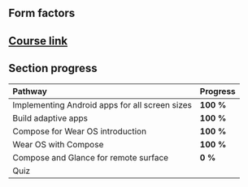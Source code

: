 ## Form factors

## [Course link](https://developer.android.com/courses/pathways/jetpack-compose-for-android-developers-5)

## Section progress

| Pathway                                        | Progress  |
|:-----------------------------------------------|:----------|
| Implementing Android apps for all screen sizes | **100 %** |
| Build adaptive apps                            | **100 %** |
| Compose for Wear OS introduction               | **100 %** |
| Wear OS with Compose                           | **100 %** |
| Compose and Glance for remote surface          | **0 %**   |
| Quiz                                           |           |
